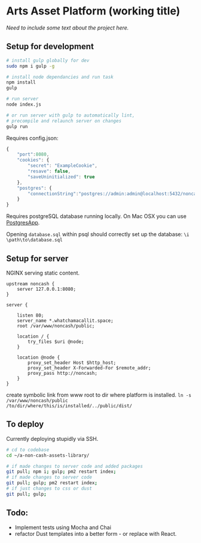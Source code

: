 # Arts Asset Platform (working title)

*Need to include some text about the project here.*

## Setup for development

```sh
# install gulp globally for dev
sudo npm i gulp -g

# install node dependancies and run task
npm install
gulp

# run server
node index.js

# or run server with gulp to automatically lint, 
# precompile and relaunch server on changes
gulp run

```

Requires config.json:

```js
{
	"port":8080,
	"cookies": {
		"secret": "ExampleCookie",
		"resave": false,
		"saveUninitialized": true
	},
	"postgres": {
		"connectionString":"postgres://admin:admin@localhost:5432/noncash"
	}
}
```

Requires postgreSQL database running locally. On Mac OSX you can use [PostgresApp](http://postgresapp.com).

Opening `database.sql` within psql should correctly set up the database: `\i \path\to\database.sql`


## Setup for server

NGINX serving static content.

```nginx
upstream noncash {
	server 127.0.0.1:8080;
}

server {

	listen 80;
	server_name *.whatchamacallit.space;
	root /var/www/noncash/public;

	location / {
		try_files $uri @node;
	}

	location @node {
		proxy_set_header Host $http_host;
		proxy_set_header X-Forwarded-For $remote_addr;
		proxy_pass http://noncash;
	}
}
```

create symbolic link from www root to dir where platform is installed.
`ln -s /var/www/noncash/public /to/dir/where/this/is/installed/../public/dist/`

## To deploy

Currently deploying stupidly via SSH.

```sh
# cd to codebase
cd ~/a-non-cash-assets-library/

# if made changes to server code and added packages
git pull; npm i; gulp; pm2 restart index;
# if made changes to server code
git pull; gulp; pm2 restart index;
# if just changes to css or dust
git pull; gulp;
```

## Todo:

- Implement tests using Mocha and Chai
- refactor Dust templates into a better form - or replace with React.


